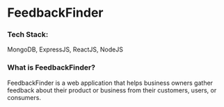 # FeedbackFinder

### Tech Stack:
MongoDB, ExpressJS, ReactJS, NodeJS

### What is FeedbackFinder?
FeedbackFinder is a web application that helps business owners gather feedback about their product or business from their customers, users, or consumers.

